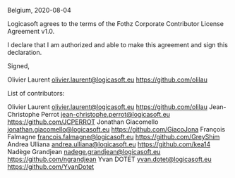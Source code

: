 Belgium, 2020-08-04

Logicasoft agrees to the terms of the Fothz Corporate Contributor License
Agreement v1.0.

I declare that I am authorized and able to make this agreement and sign this
declaration.

Signed,

Olivier Laurent olivier.laurent@logicasoft.eu https://github.com/olilau

List of contributors:

Olivier Laurent olivier.laurent@logicasoft.eu https://github.com/olilau
Jean-Christophe Perrot jean-christophe.perrot@logicasoft.eu https://github.com/JCPERROT
Jonathan Giacomello jonathan.giacomello@logicasoft.eu https://github.com/GiacoJona
François Falmagne francois.falmagne@logicasoft.eu https://github.com/GreyShim
Andrea Ulliana andrea.ulliana@logicasoft.eu https://github.com/kea14
Nadège Grandjean nadege.grandjean@logicasoft.eu https://github.com/ngrandjean
Yvan DOTET yvan.dotet@logicasoft.eu https://github.com/YvanDotet


